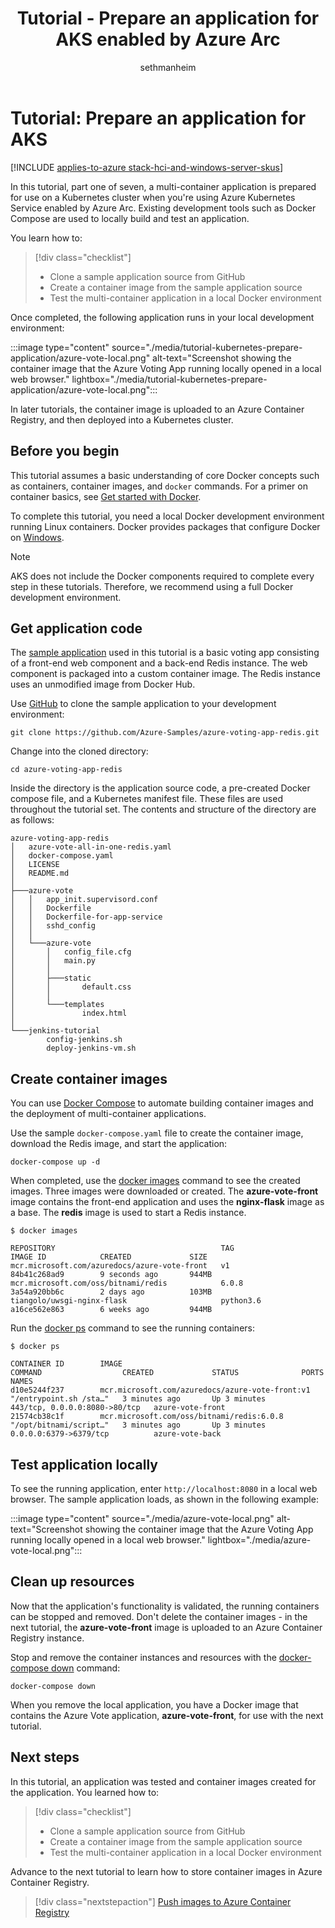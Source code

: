 ﻿---
title: Tutorial - Prepare an application for AKS enabled by Azure Arc 
description: In this tutorial, learn how to prepare and build a multi-container app with Docker Compose that you can then deploy to AKS.
ms.topic: tutorial
ms.date: 01/05/2024
ms.author: sethm 
ms.lastreviewed: 1/14/2022
ms.reviewer: jeguan
author: sethmanheim

# Intent: As an IT Pro, I want to learn how to prepare a multi-purpose application so I can add it to my AKS on Azure Stack HCI deployment.
# Keyword: multi-container Kubernetes service

---

# Tutorial: Prepare an application for AKS

[!INCLUDE [applies-to-azure stack-hci-and-windows-server-skus](includes/aks-hci-applies-to-skus/aks-hybrid-applies-to-azure-stack-hci-windows-server-sku.md)]

In this tutorial, part one of seven, a multi-container application is prepared for use on a Kubernetes cluster when you're using Azure Kubernetes Service enabled by Azure Arc. Existing development tools such as Docker Compose are used to locally build and test an application.

You learn how to:

> [!div class="checklist"]
> * Clone a sample application source from GitHub
> * Create a container image from the sample application source
> * Test the multi-container application in a local Docker environment

Once completed, the following application runs in your local development environment:

:::image type="content" source="./media/tutorial-kubernetes-prepare-application/azure-vote-local.png" alt-text="Screenshot showing the container image that the Azure Voting App running locally opened in a local web browser." lightbox="./media/tutorial-kubernetes-prepare-application/azure-vote-local.png":::

In later tutorials, the container image is uploaded to an Azure Container Registry, and then deployed into a Kubernetes cluster.

## Before you begin

This tutorial assumes a basic understanding of core Docker concepts such as containers, container images, and `docker` commands. For a primer on container basics, see [Get started with Docker][docker-get-started].

To complete this tutorial, you need a local Docker development environment running Linux containers. Docker provides packages that configure Docker on [Windows][docker-for-windows].

> [!NOTE]
> AKS does not include the Docker components required to complete every step in these tutorials. Therefore, we recommend using a full Docker development environment.

## Get application code

The [sample application][sample-application] used in this tutorial is a basic voting app consisting of a front-end web component and a back-end Redis instance. The web component is packaged into a custom container image. The Redis instance uses an unmodified image from Docker Hub.

Use [GitHub][git] to clone the sample application to your development environment:

```console
git clone https://github.com/Azure-Samples/azure-voting-app-redis.git
```

Change into the cloned directory:

```console
cd azure-voting-app-redis
```

Inside the directory is the application source code, a pre-created Docker compose file, and a Kubernetes manifest file. These files are used throughout the tutorial set. The contents and structure of the directory are as follows:

```output
azure-voting-app-redis
│   azure-vote-all-in-one-redis.yaml
│   docker-compose.yaml
│   LICENSE
│   README.md
│
├───azure-vote
│   │   app_init.supervisord.conf
│   │   Dockerfile
│   │   Dockerfile-for-app-service
│   │   sshd_config
│   │
│   └───azure-vote
│       │   config_file.cfg
│       │   main.py
│       │
│       ├───static
│       │       default.css
│       │
│       └───templates
│               index.html
│
└───jenkins-tutorial
        config-jenkins.sh
        deploy-jenkins-vm.sh
```

## Create container images

You can use [Docker Compose][docker-compose] to automate building container images and the deployment of multi-container applications.

Use the sample `docker-compose.yaml` file to create the container image, download the Redis image, and start the application:

```console
docker-compose up -d
```

When completed, use the [docker images][docker-images] command to see the created images. Three images were downloaded or created. The **azure-vote-front** image contains the front-end application and uses the **nginx-flask** image as a base. The **redis** image is used to start a Redis instance.

```output
$ docker images

REPOSITORY                                     TAG                 IMAGE ID            CREATED             SIZE
mcr.microsoft.com/azuredocs/azure-vote-front   v1                  84b41c268ad9        9 seconds ago       944MB
mcr.microsoft.com/oss/bitnami/redis            6.0.8               3a54a920bb6c        2 days ago          103MB
tiangolo/uwsgi-nginx-flask                     python3.6           a16ce562e863        6 weeks ago         944MB
```

Run the [docker ps][docker-ps] command to see the running containers:

```console
$ docker ps

CONTAINER ID        IMAGE                                             COMMAND                  CREATED             STATUS              PORTS                           NAMES
d10e5244f237        mcr.microsoft.com/azuredocs/azure-vote-front:v1   "/entrypoint.sh /sta…"   3 minutes ago       Up 3 minutes        443/tcp, 0.0.0.0:8080->80/tcp   azure-vote-front
21574cb38c1f        mcr.microsoft.com/oss/bitnami/redis:6.0.8         "/opt/bitnami/script…"   3 minutes ago       Up 3 minutes        0.0.0.0:6379->6379/tcp          azure-vote-back
```

## Test application locally

To see the running application, enter `http://localhost:8080` in a local web browser. The sample application loads, as shown in the following example:

:::image type="content" source="./media/azure-vote-local.png" alt-text="Screenshot showing the container image that the Azure Voting App running locally opened in a local web browser." lightbox="./media/azure-vote-local.png":::

## Clean up resources

Now that the application's functionality is validated, the running containers can be stopped and removed. Don't delete the container images - in the next tutorial, the **azure-vote-front** image is uploaded to an Azure Container Registry instance.

Stop and remove the container instances and resources with the [docker-compose down][docker-compose-down] command:

```console
docker-compose down
```

When you remove the local application, you have a Docker image that contains the Azure Vote application, **azure-vote-front**, for use with the next tutorial.

## Next steps

In this tutorial, an application was tested and container images created for the application. You learned how to:

> [!div class="checklist"]
> * Clone a sample application source from GitHub
> * Create a container image from the sample application source
> * Test the multi-container application in a local Docker environment

Advance to the next tutorial to learn how to store container images in Azure Container Registry.

> [!div class="nextstepaction"]
> [Push images to Azure Container Registry](./tutorial-kubernetes-prepare-azure-container-registry.md)

[docker-compose]: https://docs.docker.com/compose/
[docker-for-windows]: https://docs.docker.com/docker-for-windows/
[docker-get-started]: https://docs.docker.com/get-started/
[docker-images]: https://docs.docker.com/engine/reference/commandline/images/
[docker-ps]: https://docs.docker.com/engine/reference/commandline/ps/
[docker-compose-down]: https://docs.docker.com/compose/reference/down
[git]: https://git-scm.com/downloads
[sample-application]: https://github.com/Azure-Samples/azure-voting-app-redis
